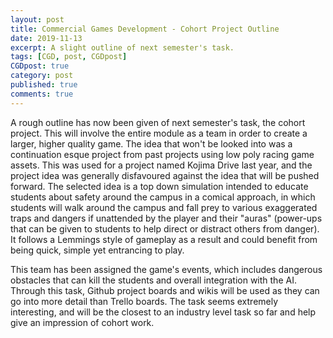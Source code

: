 ```yaml
---
layout: post
title: Commercial Games Development - Cohort Project Outline
date: 2019-11-13
excerpt: A slight outline of next semester's task.
tags: [CGD, post, CGDpost]
CGDpost: true
category: post
published: true
comments: true
---
```

A rough outline has now been given of next semester's task, the cohort project. This will involve the entire module as a team in order to create a larger, higher quality game. The idea that won't be looked into was a continuation esque project from past projects using low poly racing game assets. This was used for a project named Kojima Drive last year, and the project idea was generally disfavoured against the idea that will be pushed forward. The selected idea is a top down simulation intended to educate students about safety around the campus in a comical approach, in which students will walk around the campus and fall prey to various exaggerated traps and dangers if unattended by the player and their "auras" (power-ups that can be given to students to help direct or distract others from danger). It follows a Lemmings style of gameplay as a result and could benefit from being quick, simple yet entrancing to play. 

This team has been assigned the game's events, which includes dangerous obstacles that can kill the students and overall integration with the AI. Through this task, Github project boards and wikis will be used as they can go into more detail than Trello boards. The task seems extremely interesting, and will be the closest to an industry level task so far and help give an impression of cohort work.
